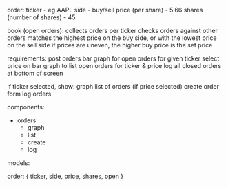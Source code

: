 order:
ticker - eg AAPL
side - buy/sell
price (per share) - 5.66
shares (number of shares) - 45

book (open orders):
collects orders per ticker
checks orders against other orders
matches the highest price on the buy side, or with the lowest price on the sell side
if prices are uneven, the higher buy price is the set price

requirements:
post orders
bar graph for open orders for given ticker
select price on bar graph to list open orders for ticker & price
log all closed orders at bottom of screen

if ticker selected, show:
graph
list of orders (if price selected)
create order form
log orders

components:
- orders
  - graph
  - list
  - create
  - log

models:

order: {
  ticker,
  side,
  price,
  shares,
  open
}
